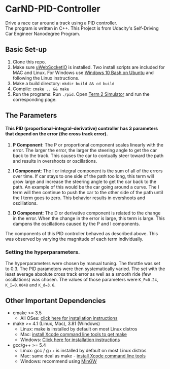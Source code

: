 # CarND-PID-Controller
Drive a race car around a track using a PID controller.  
The program is written in C++.  This Project is from Udacity's Self-Driving Car Engineer Nanodegree Program.

## Basic Set-up
1. Clone this repo.
2. Make sure [uWebSocketIO](https://github.com/uWebSockets/uWebSockets) is installed.  Two install scripts are included for MAC and Linux.  For Windows use [Windows 10 Bash on Ubuntu](https://www.howtogeek.com/249966/how-to-install-and-use-the-linux-bash-shell-on-windows-10/) and following the Linux instructions.
3. Make a build directory: `mkdir build && cd build`
4. Compile: `cmake .. && make`
5. Run the programs: Run `./pid`. Open [Term 2 Simulator](https://github.com/udacity/self-driving-car-sim/releases) and run the corresponding page.  

## The Parameters
#### This PID (proportional–integral–derivative) controller has 3 parameters that depend on the error (the cross track error). 
1. **P Component**:  The P or proportional component scales linearly with the error. The larger the error, the larger the steering angle to get the car back to the track. This causes the car to contually steer toward the path and results in overshoots or oscillations.

2. **I Component**:  The I or integral component is the sum of all of the errors over time. If car stays to one side of the path too long, this term will grow large and increase the steering angle to get the car back to the path. An example of this would be the car going around a curve. The I term will then continue to push the car to the other side of the path until the I term goes to zero. This behavior results in overshoots and oscillations. 

3. **D Component**:  The D or derivative component is related to the change in the error. When the change in the error is large, this term is large. This dampens the oscillations caused by the P and I components.

The components of this PID controller behaved as described above. This was observed by varying the magnitude of each term individually.

### Setting the hyperparameters.
The hyperparameters were chosen by manual tuning. The throttle was set to 0.3. The PID parameters were then systematically varied. The set with the least average absolute cross track error as well as a smooth ride (few oscillations) was chosen. The values of those parameters were `K_P=0.24`, `K_I=0.0048` and `K_d=3.6`. 

## Other Important Dependencies

* cmake >= 3.5
  * All OSes: [click here for installation instructions](https://cmake.org/install/)
* make >= 4.1 (Linux, Mac), 3.81 (Windows)
  * Linux: make is installed by default on most Linux distros
  * Mac: [install Xcode command line tools to get make](https://developer.apple.com/xcode/features/)
  * Windows: [Click here for installation instructions](http://gnuwin32.sourceforge.net/packages/make.htm)
* gcc/g++ >= 5.4
  * Linux: gcc / g++ is installed by default on most Linux distros
  * Mac: same deal as make - [install Xcode command line tools](https://developer.apple.com/xcode/features/)
  * Windows: recommend using [MinGW](http://www.mingw.org/)




